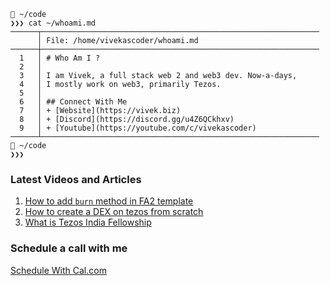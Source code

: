  ```
 📂 ~/code  
❯❯❯ cat ~/whoami.md                                                        
──────┬──────────────────────────────────────────────────────────────
       │ File: /home/vivekascoder/whoami.md
──────┼──────────────────────────────────────────────────────────────
   1   │ # Who Am I ?
   2   │ 
   3   │ I am Vivek, a full stack web 2 and web3 dev. Now-a-days,
   4   │ I mostly work on web3, primarily Tezos.
   5   │ 
   6   │ ## Connect With Me
   7   │ + [Website](https://vivek.biz)
   8   │ + [Discord](https://discord.gg/u4Z6QCkhxv)
   9   │ + [Youtube](https://youtube.com/c/vivekascoder)
──────┴──────────────────────────────────────────────────────────────
 📂 ~/code  
❯❯❯ 
```

### Latest Videos and Articles
1. [How to add `burn` method in FA2 template](https://www.youtube.com/watch?v=RrhaaxR-85c)
2. [How to create a DEX on tezos from scratch](https://learn.figment.io/tutorials/create-a-dex-on-tezos)
3. [What is Tezos India Fellowship](https://www.youtube.com/watch?v=Gq_HIzzL3pQ&t=15s)


### Schedule a call with me
[Schedule With Cal.com](https://cal.com/vivekascoder)
